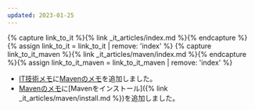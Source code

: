 ```yaml
---
updated: 2023-01-25
---
```

{% capture link_to_it %}{% link _it_articles/index.md %}{% endcapture %}{% assign link_to_it = link_to_it | remove: 'index' %}
{% capture link_to_it_maven %}{% link _it_articles/maven/index.md %}{% endcapture %}{% assign link_to_it_maven = link_to_it_maven | remove: 'index' %}

- [IT技術メモ]({{link_to_it}})に[Mavenのメモ]({{link_to_it_maven}})を追加しました。
- [Mavenのメモ]({{link_to_it_maven}})に[Mavenをインストール]({% link _it_articles/maven/install.md %})を追加しました。